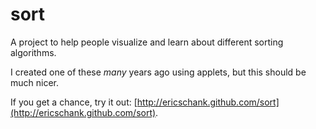 sort
====

A project to help people visualize and learn about different sorting algorithms.

I created one of these *many* years ago using applets, but this should be much nicer.

If you get a chance, try it out: [http://ericschank.github.com/sort](http://ericschank.github.com/sort).